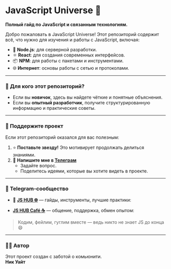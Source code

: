 # JavaScript Universe 🌌
**Полный гайд по JavaScript и связанным технологиям.**

Добро пожаловать в JavaScript Universe! Этот репозиторий содержит всё, что нужно для изучения и работы с JavaScript, включая:
- 🌟 **Node.js**: для серверной разработки.
- ⚛️ **React**: для создания современных интерфейсов.
- 📦 **NPM**: для работы с пакетами и инструментами.
- 🌐 **Интернет**: основы работы с сетью и протоколами.

---

### 📖 Для кого этот репозиторий?
- Если вы **новичок**, здесь вы найдете чёткие и понятные объяснения.
- Если вы **опытный разработчик**, получите структурированную информацию и практические советы.

---

### 🤝 Поддержите проект
Если этот репозиторий оказался для вас полезным:

1. ⭐ **Поставьте звезду!** Это мотивирует продолжать делиться знаниями.
2. 💬 **Напишите мне в [Телеграм](https://t.me/iamceob1tch)**
   - Задайте вопрос.
   - Поделитесь идеями, которые вы хотите видеть в проекте.

---

### 💬 Telegram-сообщество

- 📢 **[JS HUB 🌐](https://t.me/nickwhite_web)** — гайды, инструменты, лучшие практики:  
  

- **[JS HUB Café ☕](https://t.me/+NwcqQ6GcSHo4MjZi)** — общение, поддержка, обмен опытом:

> Кодим, фейлим, гуглим вместе — ведь никто не знает JS до конца 😄

---

### 👨‍💻 Автор
Этот проект создан с заботой о комьюнити.  
**Ник Уайт**
